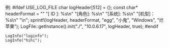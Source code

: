 例:
#ifdef USE_LOG_FILE
    char logHeader[512] = {};
    const char* headerFormat = ""
    "[ ID ]: %s\n"
    "[角色]: %s\n"
    "[系统]: %s\n"
    "[机型]：%s\n"
    "\n";
    sprintf(logHeader, headerFormat, "egg", "小鬼", "Windows", "烂苹果");
	LogFile::getInstance().init("./", "10.0.6.17", logHeader, true);
#endif
	
    LogInfo("loginfo");
    LogInfo("hihi");
